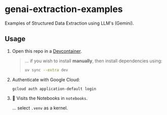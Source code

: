 # genai-extraction-examples
Examples of Structured Data Extraction using LLM's (Gemini).

## Usage

1. Open this repo in a [Devcontainer](https://containers.dev/).

    > ... if you wish to install **manually**, then install dependencies using:
    > 
    > ```bash
    > uv sync --extra dev
    > ```

2. Authenticate with Google Cloud:

    ```
    gcloud auth application-default login
    ```

3. 🎉 Visits the Notebooks in `notebooks`.

    ... select `.venv` as a kernel.

